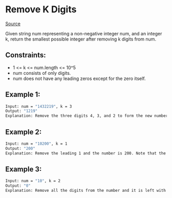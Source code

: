 # Remove K Digits
[Source](https://leetcode.com/problems/remove-k-digits/)

Given string num representing a non-negative integer num, and an integer k, return the smallest possible integer after removing k digits from num.

## Constraints:

 - 1 <= k <= num.length <= 10^5
 - num consists of only digits.
 - num does not have any leading zeros except for the zero itself.

## Example 1:
```sh
Input: num = "1432219", k = 3
Output: "1219"
Explanation: Remove the three digits 4, 3, and 2 to form the new number 1219 which is the smallest.
```

## Example 2:
```sh
Input: num = "10200", k = 1
Output: "200"
Explanation: Remove the leading 1 and the number is 200. Note that the output must not contain leading zeroes.
```

## Example 3:
```sh
Input: num = "10", k = 2
Output: "0"
Explanation: Remove all the digits from the number and it is left with nothing which is 0.
```